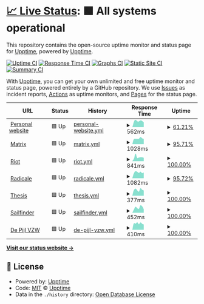 # [📈 Live Status](https://status.dylanvanassche.be): <!--live status--> **🟩 All systems operational**

This repository contains the open-source uptime monitor and status page for [Upptime](https://upptime.js.org), powered by [Upptime](https://github.com/upptime/upptime).

[![Uptime CI](https://github.com/koj-co/upptime/workflows/Uptime%20CI/badge.svg)](https://github.com/koj-co/upptime/actions?query=workflow%3A%22Uptime+CI%22)
[![Response Time CI](https://github.com/koj-co/upptime/workflows/Response%20Time%20CI/badge.svg)](https://github.com/koj-co/upptime/actions?query=workflow%3A%22Response+Time+CI%22)
[![Graphs CI](https://github.com/koj-co/upptime/workflows/Graphs%20CI/badge.svg)](https://github.com/koj-co/upptime/actions?query=workflow%3A%22Graphs+CI%22)
[![Static Site CI](https://github.com/koj-co/upptime/workflows/Static%20Site%20CI/badge.svg)](https://github.com/koj-co/upptime/actions?query=workflow%3A%22Static+Site+CI%22)
[![Summary CI](https://github.com/koj-co/upptime/workflows/Summary%20CI/badge.svg)](https://github.com/koj-co/upptime/actions?query=workflow%3A%22Summary+CI%22)

With [Upptime](https://upptime.js.org), you can get your own unlimited and free uptime monitor and status page, powered entirely by a GitHub repository. We use [Issues](https://github.com/upptime/upptime/issues) as incident reports, [Actions](https://github.com/upptime/upptime/actions) as uptime monitors, and [Pages](https://status.dylanvanassche.be) for the status page.

<!--start: status pages-->
<!-- This summary is generated by Upptime (https://github.com/upptime/upptime) -->
<!-- Do not edit this manually, your changes will be overwritten -->
<!-- prettier-ignore -->
| URL | Status | History | Response Time | Uptime |
| --- | ------ | ------- | ------------- | ------ |
| <img alt="" src="https://favicons.githubusercontent.com/www.dylanvanassche.be" height="13"> [Personal website](https://www.dylanvanassche.be) | 🟩 Up | [personal-website.yml](https://github.com/DylanVanAssche/status-page/commits/master/history/personal-website.yml) | <details><summary><img alt="Response time graph" src="./graphs/personal-website/response-time-week.png" height="20"> 562ms</summary><br><a href="https://status.dylanvanassche.be/history/personal-website"><img alt="Response time 546" src="https://img.shields.io/endpoint?url=https%3A%2F%2Fraw.githubusercontent.com%2FDylanVanAssche%2Fstatus-page%2Fmaster%2Fapi%2Fpersonal-website%2Fresponse-time.json"></a><br><a href="https://status.dylanvanassche.be/history/personal-website"><img alt="24-hour response time 440" src="https://img.shields.io/endpoint?url=https%3A%2F%2Fraw.githubusercontent.com%2FDylanVanAssche%2Fstatus-page%2Fmaster%2Fapi%2Fpersonal-website%2Fresponse-time-day.json"></a><br><a href="https://status.dylanvanassche.be/history/personal-website"><img alt="7-day response time 562" src="https://img.shields.io/endpoint?url=https%3A%2F%2Fraw.githubusercontent.com%2FDylanVanAssche%2Fstatus-page%2Fmaster%2Fapi%2Fpersonal-website%2Fresponse-time-week.json"></a><br><a href="https://status.dylanvanassche.be/history/personal-website"><img alt="30-day response time 546" src="https://img.shields.io/endpoint?url=https%3A%2F%2Fraw.githubusercontent.com%2FDylanVanAssche%2Fstatus-page%2Fmaster%2Fapi%2Fpersonal-website%2Fresponse-time-month.json"></a><br><a href="https://status.dylanvanassche.be/history/personal-website"><img alt="1-year response time 546" src="https://img.shields.io/endpoint?url=https%3A%2F%2Fraw.githubusercontent.com%2FDylanVanAssche%2Fstatus-page%2Fmaster%2Fapi%2Fpersonal-website%2Fresponse-time-year.json"></a></details> | <details><summary><a href="https://status.dylanvanassche.be/history/personal-website">61.21%</a></summary><a href="https://status.dylanvanassche.be/history/personal-website"><img alt="All-time uptime 81.23%" src="https://img.shields.io/endpoint?url=https%3A%2F%2Fraw.githubusercontent.com%2FDylanVanAssche%2Fstatus-page%2Fmaster%2Fapi%2Fpersonal-website%2Fuptime.json"></a><br><a href="https://status.dylanvanassche.be/history/personal-website"><img alt="24-hour uptime 100.00%" src="https://img.shields.io/endpoint?url=https%3A%2F%2Fraw.githubusercontent.com%2FDylanVanAssche%2Fstatus-page%2Fmaster%2Fapi%2Fpersonal-website%2Fuptime-day.json"></a><br><a href="https://status.dylanvanassche.be/history/personal-website"><img alt="7-day uptime 61.21%" src="https://img.shields.io/endpoint?url=https%3A%2F%2Fraw.githubusercontent.com%2FDylanVanAssche%2Fstatus-page%2Fmaster%2Fapi%2Fpersonal-website%2Fuptime-week.json"></a><br><a href="https://status.dylanvanassche.be/history/personal-website"><img alt="30-day uptime 73.18%" src="https://img.shields.io/endpoint?url=https%3A%2F%2Fraw.githubusercontent.com%2FDylanVanAssche%2Fstatus-page%2Fmaster%2Fapi%2Fpersonal-website%2Fuptime-month.json"></a><br><a href="https://status.dylanvanassche.be/history/personal-website"><img alt="1-year uptime 81.23%" src="https://img.shields.io/endpoint?url=https%3A%2F%2Fraw.githubusercontent.com%2FDylanVanAssche%2Fstatus-page%2Fmaster%2Fapi%2Fpersonal-website%2Fuptime-year.json"></a></details>
| <img alt="" src="https://favicons.githubusercontent.com/chat.dylanvanassche.be" height="13"> [Matrix](https://chat.dylanvanassche.be) | 🟩 Up | [matrix.yml](https://github.com/DylanVanAssche/status-page/commits/master/history/matrix.yml) | <details><summary><img alt="Response time graph" src="./graphs/matrix/response-time-week.png" height="20"> 1028ms</summary><br><a href="https://status.dylanvanassche.be/history/matrix"><img alt="Response time 1055" src="https://img.shields.io/endpoint?url=https%3A%2F%2Fraw.githubusercontent.com%2FDylanVanAssche%2Fstatus-page%2Fmaster%2Fapi%2Fmatrix%2Fresponse-time.json"></a><br><a href="https://status.dylanvanassche.be/history/matrix"><img alt="24-hour response time 961" src="https://img.shields.io/endpoint?url=https%3A%2F%2Fraw.githubusercontent.com%2FDylanVanAssche%2Fstatus-page%2Fmaster%2Fapi%2Fmatrix%2Fresponse-time-day.json"></a><br><a href="https://status.dylanvanassche.be/history/matrix"><img alt="7-day response time 1028" src="https://img.shields.io/endpoint?url=https%3A%2F%2Fraw.githubusercontent.com%2FDylanVanAssche%2Fstatus-page%2Fmaster%2Fapi%2Fmatrix%2Fresponse-time-week.json"></a><br><a href="https://status.dylanvanassche.be/history/matrix"><img alt="30-day response time 1039" src="https://img.shields.io/endpoint?url=https%3A%2F%2Fraw.githubusercontent.com%2FDylanVanAssche%2Fstatus-page%2Fmaster%2Fapi%2Fmatrix%2Fresponse-time-month.json"></a><br><a href="https://status.dylanvanassche.be/history/matrix"><img alt="1-year response time 1055" src="https://img.shields.io/endpoint?url=https%3A%2F%2Fraw.githubusercontent.com%2FDylanVanAssche%2Fstatus-page%2Fmaster%2Fapi%2Fmatrix%2Fresponse-time-year.json"></a></details> | <details><summary><a href="https://status.dylanvanassche.be/history/matrix">95.71%</a></summary><a href="https://status.dylanvanassche.be/history/matrix"><img alt="All-time uptime 98.34%" src="https://img.shields.io/endpoint?url=https%3A%2F%2Fraw.githubusercontent.com%2FDylanVanAssche%2Fstatus-page%2Fmaster%2Fapi%2Fmatrix%2Fuptime.json"></a><br><a href="https://status.dylanvanassche.be/history/matrix"><img alt="24-hour uptime 100.00%" src="https://img.shields.io/endpoint?url=https%3A%2F%2Fraw.githubusercontent.com%2FDylanVanAssche%2Fstatus-page%2Fmaster%2Fapi%2Fmatrix%2Fuptime-day.json"></a><br><a href="https://status.dylanvanassche.be/history/matrix"><img alt="7-day uptime 95.71%" src="https://img.shields.io/endpoint?url=https%3A%2F%2Fraw.githubusercontent.com%2FDylanVanAssche%2Fstatus-page%2Fmaster%2Fapi%2Fmatrix%2Fuptime-week.json"></a><br><a href="https://status.dylanvanassche.be/history/matrix"><img alt="30-day uptime 97.74%" src="https://img.shields.io/endpoint?url=https%3A%2F%2Fraw.githubusercontent.com%2FDylanVanAssche%2Fstatus-page%2Fmaster%2Fapi%2Fmatrix%2Fuptime-month.json"></a><br><a href="https://status.dylanvanassche.be/history/matrix"><img alt="1-year uptime 98.34%" src="https://img.shields.io/endpoint?url=https%3A%2F%2Fraw.githubusercontent.com%2FDylanVanAssche%2Fstatus-page%2Fmaster%2Fapi%2Fmatrix%2Fuptime-year.json"></a></details>
| <img alt="" src="https://favicons.githubusercontent.com/riot.dylanvanassche.be" height="13"> [Riot](https://riot.dylanvanassche.be) | 🟩 Up | [riot.yml](https://github.com/DylanVanAssche/status-page/commits/master/history/riot.yml) | <details><summary><img alt="Response time graph" src="./graphs/riot/response-time-week.png" height="20"> 841ms</summary><br><a href="https://status.dylanvanassche.be/history/riot"><img alt="Response time 700" src="https://img.shields.io/endpoint?url=https%3A%2F%2Fraw.githubusercontent.com%2FDylanVanAssche%2Fstatus-page%2Fmaster%2Fapi%2Friot%2Fresponse-time.json"></a><br><a href="https://status.dylanvanassche.be/history/riot"><img alt="24-hour response time 709" src="https://img.shields.io/endpoint?url=https%3A%2F%2Fraw.githubusercontent.com%2FDylanVanAssche%2Fstatus-page%2Fmaster%2Fapi%2Friot%2Fresponse-time-day.json"></a><br><a href="https://status.dylanvanassche.be/history/riot"><img alt="7-day response time 841" src="https://img.shields.io/endpoint?url=https%3A%2F%2Fraw.githubusercontent.com%2FDylanVanAssche%2Fstatus-page%2Fmaster%2Fapi%2Friot%2Fresponse-time-week.json"></a><br><a href="https://status.dylanvanassche.be/history/riot"><img alt="30-day response time 712" src="https://img.shields.io/endpoint?url=https%3A%2F%2Fraw.githubusercontent.com%2FDylanVanAssche%2Fstatus-page%2Fmaster%2Fapi%2Friot%2Fresponse-time-month.json"></a><br><a href="https://status.dylanvanassche.be/history/riot"><img alt="1-year response time 700" src="https://img.shields.io/endpoint?url=https%3A%2F%2Fraw.githubusercontent.com%2FDylanVanAssche%2Fstatus-page%2Fmaster%2Fapi%2Friot%2Fresponse-time-year.json"></a></details> | <details><summary><a href="https://status.dylanvanassche.be/history/riot">100.00%</a></summary><a href="https://status.dylanvanassche.be/history/riot"><img alt="All-time uptime 100.00%" src="https://img.shields.io/endpoint?url=https%3A%2F%2Fraw.githubusercontent.com%2FDylanVanAssche%2Fstatus-page%2Fmaster%2Fapi%2Friot%2Fuptime.json"></a><br><a href="https://status.dylanvanassche.be/history/riot"><img alt="24-hour uptime 100.00%" src="https://img.shields.io/endpoint?url=https%3A%2F%2Fraw.githubusercontent.com%2FDylanVanAssche%2Fstatus-page%2Fmaster%2Fapi%2Friot%2Fuptime-day.json"></a><br><a href="https://status.dylanvanassche.be/history/riot"><img alt="7-day uptime 100.00%" src="https://img.shields.io/endpoint?url=https%3A%2F%2Fraw.githubusercontent.com%2FDylanVanAssche%2Fstatus-page%2Fmaster%2Fapi%2Friot%2Fuptime-week.json"></a><br><a href="https://status.dylanvanassche.be/history/riot"><img alt="30-day uptime 100.00%" src="https://img.shields.io/endpoint?url=https%3A%2F%2Fraw.githubusercontent.com%2FDylanVanAssche%2Fstatus-page%2Fmaster%2Fapi%2Friot%2Fuptime-month.json"></a><br><a href="https://status.dylanvanassche.be/history/riot"><img alt="1-year uptime 100.00%" src="https://img.shields.io/endpoint?url=https%3A%2F%2Fraw.githubusercontent.com%2FDylanVanAssche%2Fstatus-page%2Fmaster%2Fapi%2Friot%2Fuptime-year.json"></a></details>
| <img alt="" src="https://favicons.githubusercontent.com/caldav.dylanvanassche.be" height="13"> [Radicale](https://caldav.dylanvanassche.be) | 🟩 Up | [radicale.yml](https://github.com/DylanVanAssche/status-page/commits/master/history/radicale.yml) | <details><summary><img alt="Response time graph" src="./graphs/radicale/response-time-week.png" height="20"> 1082ms</summary><br><a href="https://status.dylanvanassche.be/history/radicale"><img alt="Response time 1188" src="https://img.shields.io/endpoint?url=https%3A%2F%2Fraw.githubusercontent.com%2FDylanVanAssche%2Fstatus-page%2Fmaster%2Fapi%2Fradicale%2Fresponse-time.json"></a><br><a href="https://status.dylanvanassche.be/history/radicale"><img alt="24-hour response time 1070" src="https://img.shields.io/endpoint?url=https%3A%2F%2Fraw.githubusercontent.com%2FDylanVanAssche%2Fstatus-page%2Fmaster%2Fapi%2Fradicale%2Fresponse-time-day.json"></a><br><a href="https://status.dylanvanassche.be/history/radicale"><img alt="7-day response time 1082" src="https://img.shields.io/endpoint?url=https%3A%2F%2Fraw.githubusercontent.com%2FDylanVanAssche%2Fstatus-page%2Fmaster%2Fapi%2Fradicale%2Fresponse-time-week.json"></a><br><a href="https://status.dylanvanassche.be/history/radicale"><img alt="30-day response time 1222" src="https://img.shields.io/endpoint?url=https%3A%2F%2Fraw.githubusercontent.com%2FDylanVanAssche%2Fstatus-page%2Fmaster%2Fapi%2Fradicale%2Fresponse-time-month.json"></a><br><a href="https://status.dylanvanassche.be/history/radicale"><img alt="1-year response time 1188" src="https://img.shields.io/endpoint?url=https%3A%2F%2Fraw.githubusercontent.com%2FDylanVanAssche%2Fstatus-page%2Fmaster%2Fapi%2Fradicale%2Fresponse-time-year.json"></a></details> | <details><summary><a href="https://status.dylanvanassche.be/history/radicale">95.72%</a></summary><a href="https://status.dylanvanassche.be/history/radicale"><img alt="All-time uptime 98.19%" src="https://img.shields.io/endpoint?url=https%3A%2F%2Fraw.githubusercontent.com%2FDylanVanAssche%2Fstatus-page%2Fmaster%2Fapi%2Fradicale%2Fuptime.json"></a><br><a href="https://status.dylanvanassche.be/history/radicale"><img alt="24-hour uptime 100.00%" src="https://img.shields.io/endpoint?url=https%3A%2F%2Fraw.githubusercontent.com%2FDylanVanAssche%2Fstatus-page%2Fmaster%2Fapi%2Fradicale%2Fuptime-day.json"></a><br><a href="https://status.dylanvanassche.be/history/radicale"><img alt="7-day uptime 95.72%" src="https://img.shields.io/endpoint?url=https%3A%2F%2Fraw.githubusercontent.com%2FDylanVanAssche%2Fstatus-page%2Fmaster%2Fapi%2Fradicale%2Fuptime-week.json"></a><br><a href="https://status.dylanvanassche.be/history/radicale"><img alt="30-day uptime 97.53%" src="https://img.shields.io/endpoint?url=https%3A%2F%2Fraw.githubusercontent.com%2FDylanVanAssche%2Fstatus-page%2Fmaster%2Fapi%2Fradicale%2Fuptime-month.json"></a><br><a href="https://status.dylanvanassche.be/history/radicale"><img alt="1-year uptime 98.19%" src="https://img.shields.io/endpoint?url=https%3A%2F%2Fraw.githubusercontent.com%2FDylanVanAssche%2Fstatus-page%2Fmaster%2Fapi%2Fradicale%2Fuptime-year.json"></a></details>
| <img alt="" src="https://favicons.githubusercontent.com/thesis.dylanvanassche.be" height="13"> [Thesis](https://thesis.dylanvanassche.be) | 🟩 Up | [thesis.yml](https://github.com/DylanVanAssche/status-page/commits/master/history/thesis.yml) | <details><summary><img alt="Response time graph" src="./graphs/thesis/response-time-week.png" height="20"> 377ms</summary><br><a href="https://status.dylanvanassche.be/history/thesis"><img alt="Response time 411" src="https://img.shields.io/endpoint?url=https%3A%2F%2Fraw.githubusercontent.com%2FDylanVanAssche%2Fstatus-page%2Fmaster%2Fapi%2Fthesis%2Fresponse-time.json"></a><br><a href="https://status.dylanvanassche.be/history/thesis"><img alt="24-hour response time 337" src="https://img.shields.io/endpoint?url=https%3A%2F%2Fraw.githubusercontent.com%2FDylanVanAssche%2Fstatus-page%2Fmaster%2Fapi%2Fthesis%2Fresponse-time-day.json"></a><br><a href="https://status.dylanvanassche.be/history/thesis"><img alt="7-day response time 377" src="https://img.shields.io/endpoint?url=https%3A%2F%2Fraw.githubusercontent.com%2FDylanVanAssche%2Fstatus-page%2Fmaster%2Fapi%2Fthesis%2Fresponse-time-week.json"></a><br><a href="https://status.dylanvanassche.be/history/thesis"><img alt="30-day response time 392" src="https://img.shields.io/endpoint?url=https%3A%2F%2Fraw.githubusercontent.com%2FDylanVanAssche%2Fstatus-page%2Fmaster%2Fapi%2Fthesis%2Fresponse-time-month.json"></a><br><a href="https://status.dylanvanassche.be/history/thesis"><img alt="1-year response time 411" src="https://img.shields.io/endpoint?url=https%3A%2F%2Fraw.githubusercontent.com%2FDylanVanAssche%2Fstatus-page%2Fmaster%2Fapi%2Fthesis%2Fresponse-time-year.json"></a></details> | <details><summary><a href="https://status.dylanvanassche.be/history/thesis">100.00%</a></summary><a href="https://status.dylanvanassche.be/history/thesis"><img alt="All-time uptime 99.74%" src="https://img.shields.io/endpoint?url=https%3A%2F%2Fraw.githubusercontent.com%2FDylanVanAssche%2Fstatus-page%2Fmaster%2Fapi%2Fthesis%2Fuptime.json"></a><br><a href="https://status.dylanvanassche.be/history/thesis"><img alt="24-hour uptime 100.00%" src="https://img.shields.io/endpoint?url=https%3A%2F%2Fraw.githubusercontent.com%2FDylanVanAssche%2Fstatus-page%2Fmaster%2Fapi%2Fthesis%2Fuptime-day.json"></a><br><a href="https://status.dylanvanassche.be/history/thesis"><img alt="7-day uptime 100.00%" src="https://img.shields.io/endpoint?url=https%3A%2F%2Fraw.githubusercontent.com%2FDylanVanAssche%2Fstatus-page%2Fmaster%2Fapi%2Fthesis%2Fuptime-week.json"></a><br><a href="https://status.dylanvanassche.be/history/thesis"><img alt="30-day uptime 100.00%" src="https://img.shields.io/endpoint?url=https%3A%2F%2Fraw.githubusercontent.com%2FDylanVanAssche%2Fstatus-page%2Fmaster%2Fapi%2Fthesis%2Fuptime-month.json"></a><br><a href="https://status.dylanvanassche.be/history/thesis"><img alt="1-year uptime 99.74%" src="https://img.shields.io/endpoint?url=https%3A%2F%2Fraw.githubusercontent.com%2FDylanVanAssche%2Fstatus-page%2Fmaster%2Fapi%2Fthesis%2Fuptime-year.json"></a></details>
| <img alt="" src="https://favicons.githubusercontent.com/sailfinder.dylanvanassche.be" height="13"> [Sailfinder](https://sailfinder.dylanvanassche.be) | 🟩 Up | [sailfinder.yml](https://github.com/DylanVanAssche/status-page/commits/master/history/sailfinder.yml) | <details><summary><img alt="Response time graph" src="./graphs/sailfinder/response-time-week.png" height="20"> 452ms</summary><br><a href="https://status.dylanvanassche.be/history/sailfinder"><img alt="Response time 410" src="https://img.shields.io/endpoint?url=https%3A%2F%2Fraw.githubusercontent.com%2FDylanVanAssche%2Fstatus-page%2Fmaster%2Fapi%2Fsailfinder%2Fresponse-time.json"></a><br><a href="https://status.dylanvanassche.be/history/sailfinder"><img alt="24-hour response time 306" src="https://img.shields.io/endpoint?url=https%3A%2F%2Fraw.githubusercontent.com%2FDylanVanAssche%2Fstatus-page%2Fmaster%2Fapi%2Fsailfinder%2Fresponse-time-day.json"></a><br><a href="https://status.dylanvanassche.be/history/sailfinder"><img alt="7-day response time 452" src="https://img.shields.io/endpoint?url=https%3A%2F%2Fraw.githubusercontent.com%2FDylanVanAssche%2Fstatus-page%2Fmaster%2Fapi%2Fsailfinder%2Fresponse-time-week.json"></a><br><a href="https://status.dylanvanassche.be/history/sailfinder"><img alt="30-day response time 404" src="https://img.shields.io/endpoint?url=https%3A%2F%2Fraw.githubusercontent.com%2FDylanVanAssche%2Fstatus-page%2Fmaster%2Fapi%2Fsailfinder%2Fresponse-time-month.json"></a><br><a href="https://status.dylanvanassche.be/history/sailfinder"><img alt="1-year response time 410" src="https://img.shields.io/endpoint?url=https%3A%2F%2Fraw.githubusercontent.com%2FDylanVanAssche%2Fstatus-page%2Fmaster%2Fapi%2Fsailfinder%2Fresponse-time-year.json"></a></details> | <details><summary><a href="https://status.dylanvanassche.be/history/sailfinder">100.00%</a></summary><a href="https://status.dylanvanassche.be/history/sailfinder"><img alt="All-time uptime 99.74%" src="https://img.shields.io/endpoint?url=https%3A%2F%2Fraw.githubusercontent.com%2FDylanVanAssche%2Fstatus-page%2Fmaster%2Fapi%2Fsailfinder%2Fuptime.json"></a><br><a href="https://status.dylanvanassche.be/history/sailfinder"><img alt="24-hour uptime 100.00%" src="https://img.shields.io/endpoint?url=https%3A%2F%2Fraw.githubusercontent.com%2FDylanVanAssche%2Fstatus-page%2Fmaster%2Fapi%2Fsailfinder%2Fuptime-day.json"></a><br><a href="https://status.dylanvanassche.be/history/sailfinder"><img alt="7-day uptime 100.00%" src="https://img.shields.io/endpoint?url=https%3A%2F%2Fraw.githubusercontent.com%2FDylanVanAssche%2Fstatus-page%2Fmaster%2Fapi%2Fsailfinder%2Fuptime-week.json"></a><br><a href="https://status.dylanvanassche.be/history/sailfinder"><img alt="30-day uptime 100.00%" src="https://img.shields.io/endpoint?url=https%3A%2F%2Fraw.githubusercontent.com%2FDylanVanAssche%2Fstatus-page%2Fmaster%2Fapi%2Fsailfinder%2Fuptime-month.json"></a><br><a href="https://status.dylanvanassche.be/history/sailfinder"><img alt="1-year uptime 99.74%" src="https://img.shields.io/endpoint?url=https%3A%2F%2Fraw.githubusercontent.com%2FDylanVanAssche%2Fstatus-page%2Fmaster%2Fapi%2Fsailfinder%2Fuptime-year.json"></a></details>
| <img alt="" src="https://favicons.githubusercontent.com/www.de-pijl.be" height="13"> [De Pijl VZW](https://www.de-pijl.be) | 🟩 Up | [de-pijl-vzw.yml](https://github.com/DylanVanAssche/status-page/commits/master/history/de-pijl-vzw.yml) | <details><summary><img alt="Response time graph" src="./graphs/de-pijl-vzw/response-time-week.png" height="20"> 410ms</summary><br><a href="https://status.dylanvanassche.be/history/de-pijl-vzw"><img alt="Response time 419" src="https://img.shields.io/endpoint?url=https%3A%2F%2Fraw.githubusercontent.com%2FDylanVanAssche%2Fstatus-page%2Fmaster%2Fapi%2Fde-pijl-vzw%2Fresponse-time.json"></a><br><a href="https://status.dylanvanassche.be/history/de-pijl-vzw"><img alt="24-hour response time 343" src="https://img.shields.io/endpoint?url=https%3A%2F%2Fraw.githubusercontent.com%2FDylanVanAssche%2Fstatus-page%2Fmaster%2Fapi%2Fde-pijl-vzw%2Fresponse-time-day.json"></a><br><a href="https://status.dylanvanassche.be/history/de-pijl-vzw"><img alt="7-day response time 410" src="https://img.shields.io/endpoint?url=https%3A%2F%2Fraw.githubusercontent.com%2FDylanVanAssche%2Fstatus-page%2Fmaster%2Fapi%2Fde-pijl-vzw%2Fresponse-time-week.json"></a><br><a href="https://status.dylanvanassche.be/history/de-pijl-vzw"><img alt="30-day response time 432" src="https://img.shields.io/endpoint?url=https%3A%2F%2Fraw.githubusercontent.com%2FDylanVanAssche%2Fstatus-page%2Fmaster%2Fapi%2Fde-pijl-vzw%2Fresponse-time-month.json"></a><br><a href="https://status.dylanvanassche.be/history/de-pijl-vzw"><img alt="1-year response time 419" src="https://img.shields.io/endpoint?url=https%3A%2F%2Fraw.githubusercontent.com%2FDylanVanAssche%2Fstatus-page%2Fmaster%2Fapi%2Fde-pijl-vzw%2Fresponse-time-year.json"></a></details> | <details><summary><a href="https://status.dylanvanassche.be/history/de-pijl-vzw">100.00%</a></summary><a href="https://status.dylanvanassche.be/history/de-pijl-vzw"><img alt="All-time uptime 99.74%" src="https://img.shields.io/endpoint?url=https%3A%2F%2Fraw.githubusercontent.com%2FDylanVanAssche%2Fstatus-page%2Fmaster%2Fapi%2Fde-pijl-vzw%2Fuptime.json"></a><br><a href="https://status.dylanvanassche.be/history/de-pijl-vzw"><img alt="24-hour uptime 100.00%" src="https://img.shields.io/endpoint?url=https%3A%2F%2Fraw.githubusercontent.com%2FDylanVanAssche%2Fstatus-page%2Fmaster%2Fapi%2Fde-pijl-vzw%2Fuptime-day.json"></a><br><a href="https://status.dylanvanassche.be/history/de-pijl-vzw"><img alt="7-day uptime 100.00%" src="https://img.shields.io/endpoint?url=https%3A%2F%2Fraw.githubusercontent.com%2FDylanVanAssche%2Fstatus-page%2Fmaster%2Fapi%2Fde-pijl-vzw%2Fuptime-week.json"></a><br><a href="https://status.dylanvanassche.be/history/de-pijl-vzw"><img alt="30-day uptime 100.00%" src="https://img.shields.io/endpoint?url=https%3A%2F%2Fraw.githubusercontent.com%2FDylanVanAssche%2Fstatus-page%2Fmaster%2Fapi%2Fde-pijl-vzw%2Fuptime-month.json"></a><br><a href="https://status.dylanvanassche.be/history/de-pijl-vzw"><img alt="1-year uptime 99.74%" src="https://img.shields.io/endpoint?url=https%3A%2F%2Fraw.githubusercontent.com%2FDylanVanAssche%2Fstatus-page%2Fmaster%2Fapi%2Fde-pijl-vzw%2Fuptime-year.json"></a></details>

<!--end: status pages-->

[**Visit our status website →**](https://status.dylanvanassche.be)

## 📄 License

- Powered by: [Upptime](https://github.com/upptime/upptime)
- Code: [MIT](./LICENSE) © [Upptime](https://upptime.js.org)
- Data in the `./history` directory: [Open Database License](https://opendatacommons.org/licenses/odbl/1-0/)
